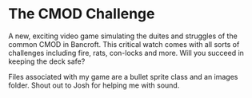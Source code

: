 # The CMOD Challenge

 A new, exciting video game simulating the duites and struggles of the common CMOD in Bancroft. This critical watch comes with all sorts of challenges including fire, rats, con-locks and more. Will you succeed in keeping the deck safe? 

Files associated with my game are a bullet sprite class and an images folder. 
Shout out to Josh for helping me with sound.
